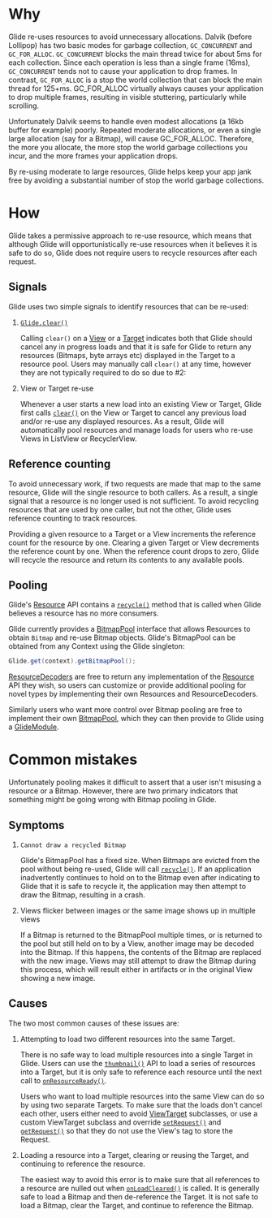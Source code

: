 # Why
Glide re-uses resources to avoid unnecessary allocations. Dalvik (before Lollipop) has two basic modes for garbage collection, ``GC_CONCURRENT`` and ``GC_FOR_ALLOC``. ``GC_CONCURRENT`` blocks the main thread twice for about 5ms for each collection. Since each operation is less than a single frame (16ms), ``GC_CONCURRENT`` tends not to cause your application to drop frames. In contrast, ``GC_FOR_ALLOC`` is a stop the world collection that can block the main thread for 125+ms. GC_FOR_ALLOC virtually always causes your application to drop multiple frames, resulting in visible stuttering, particularly while scrolling.

Unfortunately Dalvik seems to handle even modest allocations (a 16kb buffer for example) poorly. Repeated moderate allocations, or even a single large allocation (say for a Bitmap), will cause GC_FOR_ALLOC. Therefore, the more you allocate, the more stop the world garbage collections you incur, and the more frames your application drops.

By re-using moderate to large resources, Glide helps keep your app jank free by avoiding a substantial number of stop the world garbage collections. 

# How
Glide takes a permissive approach to re-use resource, which means that although Glide will opportunistically re-use resources when it believes it is safe to do so, Glide does not require users to recycle resources after each request.

## Signals
Glide uses two simple signals to identify resources that can be re-used:

1. [``Glide.clear()``][1]
    
    Calling ``clear()`` on a [View][2] or a [Target][3] indicates both that Glide should cancel any in progress loads and that it is safe for Glide to return any resources (Bitmaps, byte arrays etc) displayed in the Target to a resource pool. Users may manually call ``clear()`` at any time, however they are not typically required to do so due to #2:

2.  View or Target re-use

    Whenever a user starts a new load into an existing View or Target, Glide first calls [``clear()``][1] on the View or Target to cancel any previous load and/or re-use any displayed resources. As a result, Glide will automatically pool resources and manage loads for users who re-use Views in ListView or RecyclerView. 

## Reference counting
To avoid unnecessary work, if two requests are made that map to the same resource, Glide will the single resource to both callers. As a result, a single signal that a resource is no longer used is not sufficient. To avoid recycling resources that are used by one caller, but not the other, Glide uses reference counting to track resources.

Providing a given resource to a Target or a View increments the reference count for the resource by one. Clearing a given Target or View decrements the reference count by one. When the reference count drops to zero, Glide will recycle the resource and return its contents to any available pools.

## Pooling
Glide's [Resource][4] API contains a [``recycle()``][5] method that is called when Glide believes a resource has no more consumers.  

Glide currently provides a [BitmapPool][6] interface that allows Resources to obtain ``Bitmap`` and re-use Bitmap objects. Glide's BitmapPool can be obtained from any Context using the Glide singleton:

```java
Glide.get(context).getBitmapPool();
```

[ResourceDecoders][7] are free to return any implementation of the [Resource][4] API they wish, so users can customize or provide additional pooling for novel types by implementing their own Resources and ResourceDecoders. 

Similarly users who want more control over Bitmap pooling are free to implement their own [BitmapPool][6], which they can then provide to Glide using a [GlideModule][8].

# Common mistakes 
Unfortunately pooling makes it difficult to assert that a user isn't misusing a resource or a Bitmap. However, there are two primary indicators that something might be going wrong with Bitmap pooling in Glide.

## Symptoms

1. ``Cannot draw a recycled Bitmap``

    Glide's BitmapPool has a fixed size. When Bitmaps are evicted from the pool without being re-used, Glide will call [``recycle()``][9]. If an application inadvertently continues to hold on to the Bitmap even after indicating to Glide that it is safe to recycle it, the application may then attempt to draw the Bitmap, resulting in a crash.

2. Views flicker between images or the same image shows up in multiple views

    If a Bitmap is returned to the BitmapPool multiple times, or is returned to the pool but still held on to by a View, another image may be decoded into the Bitmap. If this happens, the contents of the Bitmap are replaced with the new image. Views may still attempt to draw the Bitmap during this process, which will result either in artifacts or in the original View showing a new image.

## Causes
The two most common causes of these issues are:

1. Attempting to load two different resources into the same Target.
   
    There is no safe way to load multiple resources into a single Target in Glide. Users can use the [``thumbnail()``][10] API to load a series of resources into a Target, but it is only safe to reference each resource until the next call to [``onResourceReady()``][11]. 

    Users who want to load multiple resources into the same View can do so by using two separate Targets. To make sure that the loads don't cancel each other, users either need to avoid [ViewTarget][12] subclasses, or use a custom ViewTarget subclass and override [``setRequest()``][13] and [``getRequest()``][14] so that they do not use the View's tag to store the Request.

2. Loading a resource into a Target, clearing or reusing the Target, and continuing to reference the resource.

    The easiest way to avoid this error is to make sure that all references to a resource are nulled out when [``onLoadCleared()``][15] is called. It is generally safe to load a Bitmap and then de-reference the Target. It is not safe to load a Bitmap, clear the Target, and continue to reference the Bitmap. 

[1]: http://bumptech.github.io/glide/javadocs/350/com/bumptech/glide/Glide.html#clear(com.bumptech.glide.request.target.Target)
[2]: http://developer.android.com/reference/android/view/View.html
[3]: http://bumptech.github.io/glide/javadocs/350/com/bumptech/glide/request/target/Target.html
[4]: http://bumptech.github.io/glide/javadocs/350/com/bumptech/glide/load/engine/Resource.html
[5]: http://bumptech.github.io/glide/javadocs/350/com/bumptech/glide/load/engine/Resource.html#recycle()
[6]: http://bumptech.github.io/glide/javadocs/350/com/bumptech/glide/load/engine/bitmap_recycle/BitmapPool.html
[7]: http://bumptech.github.io/glide/javadocs/350/com/bumptech/glide/load/ResourceDecoder.html
[8]: https://github.com/bumptech/glide/wiki/Configuration#including-a-glidemodule
[9]: http://developer.android.com/reference/android/graphics/Bitmap.html#recycle()
[10]: http://bumptech.github.io/glide/javadocs/350/com/bumptech/glide/DrawableRequestBuilder.html#thumbnail(com.bumptech.glide.DrawableRequestBuilder)
[11]: http://bumptech.github.io/glide/javadocs/350/com/bumptech/glide/request/target/Target.html#onResourceReady(R,%20com.bumptech.glide.request.animation.GlideAnimation)
[12]: http://bumptech.github.io/glide/javadocs/350/com/bumptech/glide/request/target/ViewTarget.html
[13]: http://bumptech.github.io/glide/javadocs/350/com/bumptech/glide/request/target/ViewTarget.html#setRequest(com.bumptech.glide.request.Request)
[14]: http://bumptech.github.io/glide/javadocs/350/com/bumptech/glide/request/target/ViewTarget.html#getRequest()
[15]: http://bumptech.github.io/glide/javadocs/latest/com/bumptech/glide/request/target/Target.html#onLoadCleared(android.graphics.drawable.Drawable)